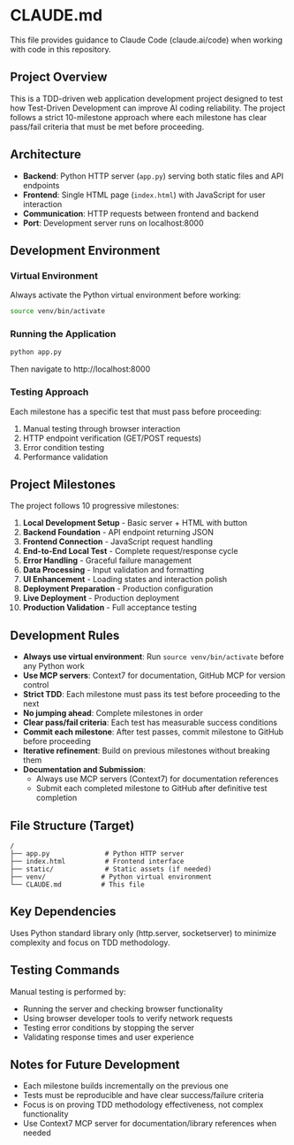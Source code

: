 # CLAUDE.md

This file provides guidance to Claude Code (claude.ai/code) when working with code in this repository.

## Project Overview

This is a TDD-driven web application development project designed to test how Test-Driven Development can improve AI coding reliability. The project follows a strict 10-milestone approach where each milestone has clear pass/fail criteria that must be met before proceeding.

## Architecture

- **Backend**: Python HTTP server (`app.py`) serving both static files and API endpoints
- **Frontend**: Single HTML page (`index.html`) with JavaScript for user interaction
- **Communication**: HTTP requests between frontend and backend
- **Port**: Development server runs on localhost:8000

## Development Environment

### Virtual Environment
Always activate the Python virtual environment before working:
```bash
source venv/bin/activate
```

### Running the Application
```bash
python app.py
```
Then navigate to http://localhost:8000

### Testing Approach
Each milestone has a specific test that must pass before proceeding:
1. Manual testing through browser interaction
2. HTTP endpoint verification (GET/POST requests)
3. Error condition testing
4. Performance validation

## Project Milestones

The project follows 10 progressive milestones:

1. **Local Development Setup** - Basic server + HTML with button
2. **Backend Foundation** - API endpoint returning JSON
3. **Frontend Connection** - JavaScript request handling
4. **End-to-End Local Test** - Complete request/response cycle
5. **Error Handling** - Graceful failure management
6. **Data Processing** - Input validation and formatting
7. **UI Enhancement** - Loading states and interaction polish
8. **Deployment Preparation** - Production configuration
9. **Live Deployment** - Production deployment
10. **Production Validation** - Full acceptance testing

## Development Rules

- **Always use virtual environment**: Run `source venv/bin/activate` before any Python work
- **Use MCP servers**: Context7 for documentation, GitHub MCP for version control
- **Strict TDD**: Each milestone must pass its test before proceeding to the next
- **No jumping ahead**: Complete milestones in order
- **Clear pass/fail criteria**: Each test has measurable success conditions
- **Commit each milestone**: After test passes, commit milestone to GitHub before proceeding
- **Iterative refinement**: Build on previous milestones without breaking them
- **Documentation and Submission**: 
  * Always use MCP servers (Context7) for documentation references
  * Submit each completed milestone to GitHub after definitive test completion

## File Structure (Target)
```
/
├── app.py              # Python HTTP server
├── index.html          # Frontend interface
├── static/             # Static assets (if needed)
├── venv/              # Python virtual environment
└── CLAUDE.md          # This file
```

## Key Dependencies

Uses Python standard library only (http.server, socketserver) to minimize complexity and focus on TDD methodology.

## Testing Commands

Manual testing is performed by:
- Running the server and checking browser functionality
- Using browser developer tools to verify network requests
- Testing error conditions by stopping the server
- Validating response times and user experience

## Notes for Future Development

- Each milestone builds incrementally on the previous one
- Tests must be reproducible and have clear success/failure criteria
- Focus is on proving TDD methodology effectiveness, not complex functionality
- Use Context7 MCP server for documentation/library references when needed